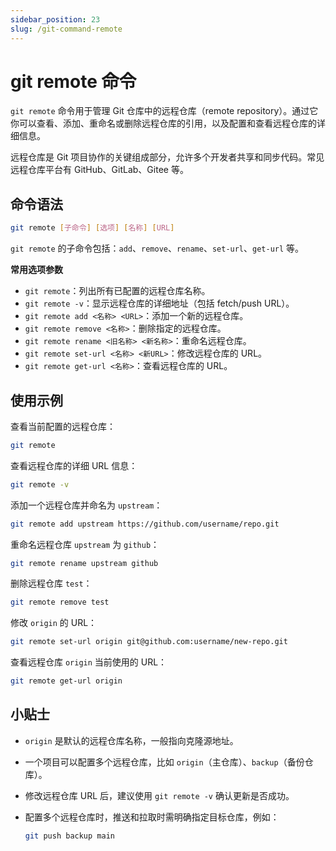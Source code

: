 ```yaml
---
sidebar_position: 23
slug: /git-command-remote
---
```


# git remote 命令

`git remote` 命令用于管理 Git 仓库中的远程仓库（remote repository）。通过它你可以查看、添加、重命名或删除远程仓库的引用，以及配置和查看远程仓库的详细信息。

远程仓库是 Git 项目协作的关键组成部分，允许多个开发者共享和同步代码。常见远程仓库平台有 GitHub、GitLab、Gitee 等。



## 命令语法

```bash
git remote [子命令] [选项] [名称] [URL]
```

`git remote` 的子命令包括：`add`、`remove`、`rename`、`set-url`、`get-url` 等。

**常用选项参数**

- `git remote`：列出所有已配置的远程仓库名称。
- `git remote -v`：显示远程仓库的详细地址（包括 fetch/push URL）。
- `git remote add <名称> <URL>`：添加一个新的远程仓库。
- `git remote remove <名称>`：删除指定的远程仓库。
- `git remote rename <旧名称> <新名称>`：重命名远程仓库。
- `git remote set-url <名称> <新URL>`：修改远程仓库的 URL。
- `git remote get-url <名称>`：查看远程仓库的 URL。



## 使用示例

查看当前配置的远程仓库：

```bash
git remote
```

查看远程仓库的详细 URL 信息：

```bash
git remote -v
```

添加一个远程仓库并命名为 `upstream`：

```bash
git remote add upstream https://github.com/username/repo.git
```

重命名远程仓库 `upstream` 为 `github`：

```bash
git remote rename upstream github
```

删除远程仓库 `test`：

```bash
git remote remove test
```

修改 `origin` 的 URL：

```bash
git remote set-url origin git@github.com:username/new-repo.git
```

查看远程仓库 `origin` 当前使用的 URL：

```bash
git remote get-url origin
```



## 小贴士

- `origin` 是默认的远程仓库名称，一般指向克隆源地址。

- 一个项目可以配置多个远程仓库，比如 `origin`（主仓库）、`backup`（备份仓库）。

- 修改远程仓库 URL 后，建议使用 `git remote -v` 确认更新是否成功。

- 配置多个远程仓库时，推送和拉取时需明确指定目标仓库，例如：

  ```bash
  git push backup main
  ```

